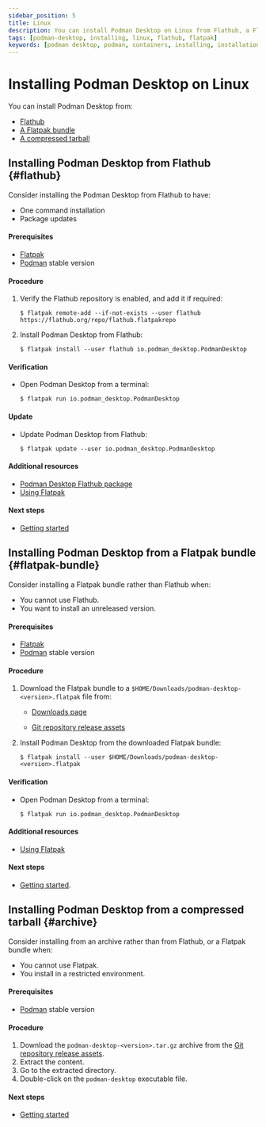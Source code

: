 ```yaml
---
sidebar_position: 5
title: Linux
description: You can install Podman Desktop on Linux from Flathub, a Flatpak bundle, or a ZIP archive.
tags: [podman-desktop, installing, linux, flathub, flatpak]
keywords: [podman desktop, podman, containers, installing, installation, linux, flathub, flatpak]
---
```


# Installing Podman Desktop on Linux

You can install Podman Desktop from:

* [Flathub](#flathub)
* [A Flatpak bundle](#flatpak-bundle)
* [A compressed tarball](#archive)

## Installing Podman Desktop from Flathub {#flathub}

Consider installing the Podman Desktop from Flathub to have:

* One command installation
* Package updates

#### Prerequisites

* [Flatpak](https://flatpak.org/setup/)
* [Podman](https://podman.io/whatis.html) stable version

#### Procedure

1. Verify the Flathub repository is enabled, and add it if required:

    ```shell-session
    $ flatpak remote-add --if-not-exists --user flathub https://flathub.org/repo/flathub.flatpakrepo
    ```

2. Install Podman Desktop from Flathub:

    ```shell-session
    $ flatpak install --user flathub io.podman_desktop.PodmanDesktop
    ```

#### Verification

* Open Podman Desktop from a terminal:

  ```shell-session
  $ flatpak run io.podman_desktop.PodmanDesktop
  ```

#### Update

* Update Podman Desktop from Flathub:

  ```shell-session
  $ flatpak update --user io.podman_desktop.PodmanDesktop
  ```

#### Additional resources

* [Podman Desktop Flathub package](https://flathub.org/apps/details/io.podman_desktop.PodmanDesktop)
* [Using Flatpak](https://docs.flatpak.org/en/latest/using-flatpak.html)

#### Next steps

* [Getting started](../getting-started/getting-started)

## Installing Podman Desktop from a Flatpak bundle {#flatpak-bundle}

Consider installing a Flatpak bundle rather than Flathub when:

* You cannot use Flathub.
* You want to install an unreleased version.

#### Prerequisites

* [Flatpak](https://flatpak.org/setup/)
* [Podman](https://podman.io/whatis.html) stable version

#### Procedure

1. Download the Flatpak bundle to a `$HOME/Downloads/podman-desktop-<version>.flatpak` file from:

    * [Downloads page](../../../downloads/linux)

    * [Git repository release assets](https://github.com/containers/podman-desktop/releases)

2. Install Podman Desktop from the downloaded Flatpak bundle:

    ```shell-session
    $ flatpak install --user $HOME/Downloads/podman-desktop-<version>.flatpak 
    ```

#### Verification

* Open Podman Desktop from a terminal:

    ```shell-session
    $ flatpak run io.podman_desktop.PodmanDesktop
    ```

#### Additional resources

* [Using Flatpak](https://docs.flatpak.org/en/latest/using-flatpak.html)

#### Next steps

* [Getting started](../getting-started/getting-started).

## Installing Podman Desktop from a compressed tarball {#archive}

Consider installing from an archive rather than from Flathub, or a Flatpak bundle when:

* You cannot use Flatpak.
* You install in a restricted environment.

#### Prerequisites

* [Podman](https://podman.io/whatis.html) stable version

#### Procedure

1. Download the
   `podman-desktop-<version>.tar.gz` archive from the [Git repository release assets](https://github.com/containers/podman-desktop/releases).
2. Extract the content.
3. Go to the extracted directory.
4. Double-click on the `podman-desktop` executable file.

#### Next steps

* [Getting started](../getting-started/getting-started)
